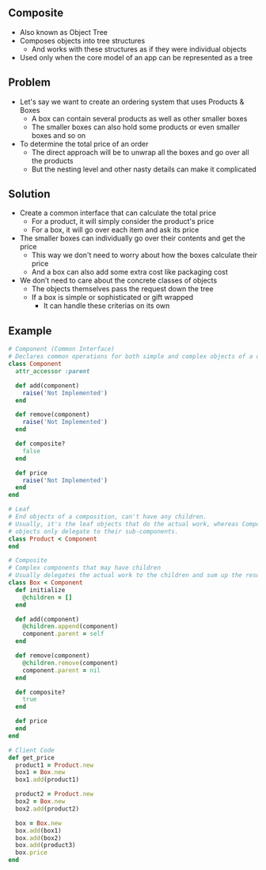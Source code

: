 ## Composite
- Also known as Object Tree
- Composes objects into tree structures
  - And works with these structures as if they were individual objects
- Used only when the core model of an app can be represented as a tree

## Problem
- Let's say we want to create an ordering system that uses Products & Boxes
  - A box can contain several products as well as other smaller boxes
  - The smaller boxes can also hold some products or even smaller boxes and so on
- To determine the total price of an order
  - The direct approach will be to unwrap all the boxes and go over all the products
  - But the nesting level and other nasty details can make it complicated

## Solution
- Create a common interface that can calculate the total price
  - For a product, it will simply consider the product's price
  - For a box, it will go over each item and ask its price
- The smaller boxes can individually go over their contents and get the price
  - This way we don't need to worry about how the boxes calculate their price
  - And a box can also add some extra cost like packaging cost
- We don’t need to care about the concrete classes of objects
  - The objects themselves pass the request down the tree
  - If a box is simple or sophisticated or gift wrapped
    - It can handle these criterias on its own

## Example
```rb
# Component (Common Interface)
# Declares common operations for both simple and complex objects of a composition
class Component
  attr_accessor :parent

  def add(component)
    raise('Not Implemented')
  end

  def remove(component)
    raise('Not Implemented')
  end

  def composite?
    false
  end

  def price
    raise('Not Implemented')
  end
end

# Leaf
# End objects of a composition, can't have any children.
# Usually, it's the leaf objects that do the actual work, whereas Composite
# objects only delegate to their sub-components.
class Product < Component
end

# Composite
# Complex components that may have children
# Usually delegates the actual work to the children and sum up the results
class Box < Component
  def initialize
    @children = []
  end

  def add(component)
    @children.append(component)
    component.parent = self
  end

  def remove(component)
    @children.remove(component)
    component.parent = nil
  end

  def composite?
    true
  end

  def price
  end
end

# Client Code
def get_price
  product1 = Product.new
  box1 = Box.new
  box1.add(product1)

  product2 = Product.new
  box2 = Box.new
  box2.add(product2)

  box = Box.new
  box.add(box1)
  box.add(box2)
  box.add(product3)
  box.price
end
```
